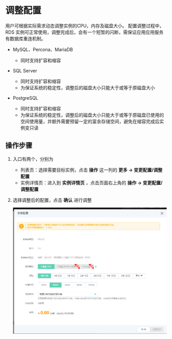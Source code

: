 # 调整配置

用户可根据实际需求动态调整实例的CPU，内存及磁盘大小。 配置调整过程中，RDS 实例可正常使用，调整完成后，会有一个短暂的闪断，需保证应用应用服务有数据库重连机制。

- MySQL、Percona、MariaDB
  - 同时支持扩容和缩容
  
- SQL Server
  - 同时支持扩容和缩容
  - 为保证系统的稳定性，调整后的磁盘大小只能大于或等于原磁盘大小
  
- PostgreSQL 
  - 同时支持扩容和缩容
  - 为保证系统的稳定性，调整后的磁盘大小只能大于或等于原磁盘已使用的空间使用量，并额外需要预留一定的富余存储空间，避免在缩容完成后实例变只读
  
## 操作步骤
1. 入口有两个，分别为
    * 列表页：选择需要目标实例，点击 **操作** 这一列的 **更多 -> 变更配置/调整配置**
    * 实例详情页：进入到 **实例详情页** ，点击页面右上角的 **操作 -> 变更配置/调整配置**
2. 选择调整后的配置，点击 **确认** 进行调整
    
   ![调整配置](../../../../../image/RDS/Modify-Instance-Spec.png)
